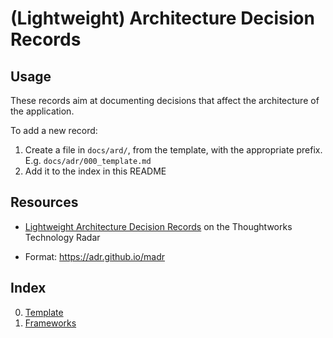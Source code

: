 <!--
SPDX-FileCopyrightText: 2023 Gonzalo Bulnes Guilpain

SPDX-License-Identifier: AGPL-3.0-or-later
-->

# (Lightweight) Architecture Decision Records

## Usage

These records aim at documenting decisions that affect the architecture of the application.

To add a new record:

1. Create a file in `docs/ard/`, from the template, with the appropriate prefix. E.g. `docs/adr/000_template.md`
2. Add it to the index in this README

## Resources


- [Lightweight Architecture Decision Records][ladrtr] on the Thoughtworks Technology Radar
- Format: https://adr.github.io/madr

  [ladrtr]: https://www.thoughtworks.com/en-us/radar/techniques/lightweight-architecture-decision-records

## Index

0. [Template](0000_template.md)
0. [Frameworks](0001_frameworks.md)
